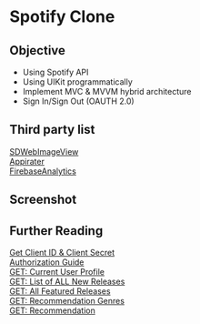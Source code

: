 # Spotify Clone

## Objective

* Using Spotify API
* Using UIKit programmatically
* Implement MVC & MVVM hybrid architecture 
* Sign In/Sign Out (OAUTH 2.0)

## Third party list
[SDWebImageView](https://cocoapods.org/pods/SDWebImage)<br>
[Appirater](https://cocoapods.org/pods/Appirater)<br>
[FirebaseAnalytics](https://cocoapods.org/pods/FirebaseAnalytics)<br>

## Screenshot


## Further Reading
[Get Client ID & Client Secret](https://developer.spotify.com/dashboard/login) <br>
[Authorization Guide](https://developer.spotify.com/documentation/general/guides/authorization-guide/) <br>
[GET: Current User Profile](https://developer.spotify.com/documentation/web-api/reference/#endpoint-get-current-users-profile)<br>
[GET: List of ALL New Releases](https://developer.spotify.com/documentation/web-api/reference/#endpoint-get-new-releases)<br>
[GET: All Featured Releases](https://developer.spotify.com/documentation/web-api/reference/#endpoint-get-featured-playlists)<br>
[GET: Recommendation Genres](https://developer.spotify.com/documentation/web-api/reference/#endpoint-get-recommendation-genres)<br>
[GET: Recommendation](https://developer.spotify.com/documentation/web-api/reference/#endpoint-get-recommendations)<br>